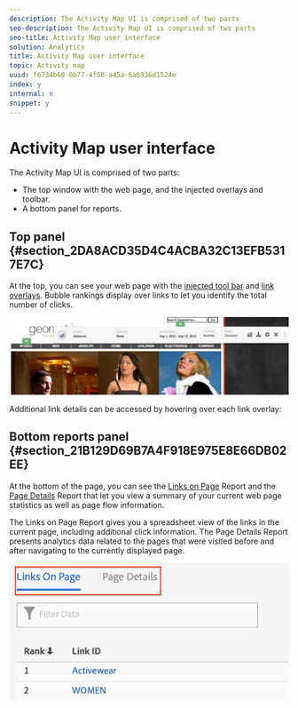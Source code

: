 ```yaml
---
description: The Activity Map UI is comprised of two parts 
seo-description: The Activity Map UI is comprised of two parts 
seo-title: Activity Map user interface
solution: Analytics
title: Activity Map user interface
topic: Activity map
uuid: f6734b60-0b77-4f50-a45a-6a6936d1524e
index: y
internal: n
snippet: y
---
```


# Activity Map user interface

The Activity Map UI is comprised of two parts:

* The top window with the web page, and the injected overlays and toolbar. 
* A bottom panel for reports.

## Top panel {#section_2DA8ACD35D4C4ACBA32C13EFB5317E7C}

At the top, you can see your web page with the [injected tool bar](/help/analyze/activity-map/activitymap-standard-live.md) and [link overlays](/help/analyze/activity-map/activitymap-gainerslosers.md). Bubble rankings display over links to let you identify the total number of clicks.

![](assets/top_panel.png)

Additional link details can be accessed by hovering over each link overlay:

## Bottom reports panel {#section_21B129D69B7A4F918E975E8E66DB02EE}

At the bottom of the page, you can see the [Links on Page](/help/analyze/activity-map/activitymap-links-report.md) Report and the [Page Details](/help/analyze/activity-map/activitymap-page-flow.md) Report that let you view a summary of your current web page statistics as well as page flow information.

The Links on Page Report gives you a spreadsheet view of the links in the current page, including additional click information. The Page Details Report presents analytics data related to the pages that were visited before and after navigating to the currently displayed page.

![](assets/bottom_panel.png)

